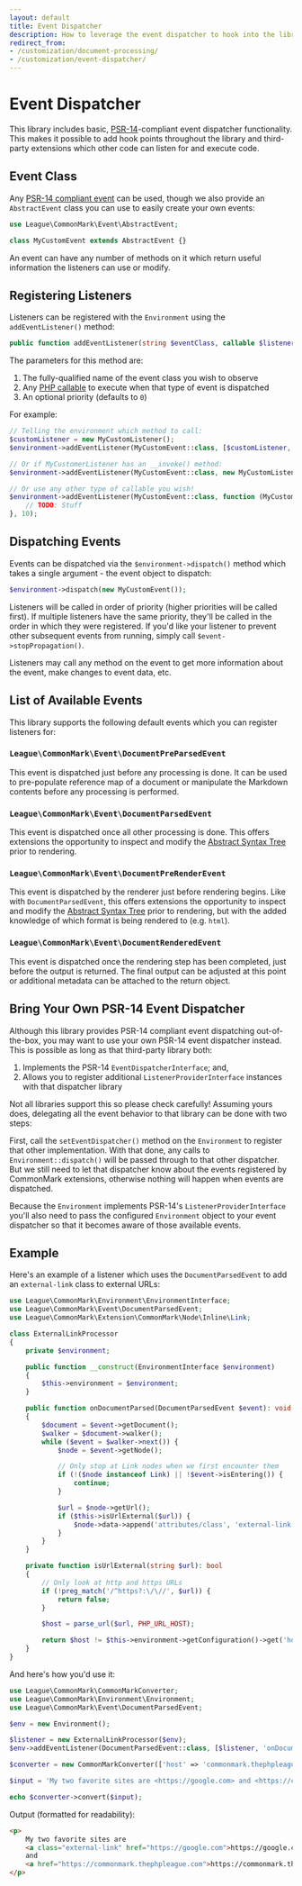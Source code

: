 ```yaml
---
layout: default
title: Event Dispatcher
description: How to leverage the event dispatcher to hook into the library
redirect_from:
- /customization/document-processing/
- /customization/event-dispatcher/
---
```


# Event Dispatcher

This library includes basic, [PSR-14](https://www.php-fig.org/psr/psr-14/)-compliant event dispatcher functionality.  This makes it possible to add hook points throughout the library and third-party extensions which other code can listen for and execute code.

## Event Class

Any [PSR-14 compliant event](https://www.php-fig.org/psr/psr-14/#events) can be used, though we also provide an `AbstractEvent` class you can use to easily create your own events:

```php
use League\CommonMark\Event\AbstractEvent;

class MyCustomEvent extends AbstractEvent {}
```

An event can have any number of methods on it which return useful information the listeners can use or modify.

## Registering Listeners

Listeners can be registered with the `Environment` using the `addEventListener()` method:

```php
public function addEventListener(string $eventClass, callable $listener, int $priority = 0)
```

The parameters for this method are:

1. The fully-qualified name of the event class you wish to observe
2. Any [PHP callable](https://www.php.net/manual/en/language.types.callable.php) to execute when that type of event is dispatched
3. An optional priority (defaults to `0`)

For example:

```php
// Telling the environment which method to call:
$customListener = new MyCustomListener();
$environment->addEventListener(MyCustomEvent::class, [$customListener, 'onDocumentParsed']);

// Or if MyCustomerListener has an __invoke() method:
$environment->addEventListener(MyCustomEvent::class, new MyCustomListener(), 10);

// Or use any other type of callable you wish!
$environment->addEventListener(MyCustomEvent::class, function (MyCustomEvent $event) {
    // TODO: Stuff
}, 10);
```

## Dispatching Events

Events can be dispatched via the `$environment->dispatch()` method which takes a single argument - the event object to dispatch:

```php
$environment->dispatch(new MyCustomEvent());
```

Listeners will be called in order of priority (higher priorities will be called first).  If multiple listeners have the same priority, they'll be called in the order in which they were registered.  If you'd like your listener to prevent other subsequent events from running, simply call `$event->stopPropagation()`.

Listeners may call any method on the event to get more information about the event, make changes to event data, etc.

## List of Available Events

This library supports the following default events which you can register listeners for:

### `League\CommonMark\Event\DocumentPreParsedEvent`

This event is dispatched just before any processing is done. It can be used to pre-populate reference map of a document or manipulate the Markdown contents before any processing is performed.

### `League\CommonMark\Event\DocumentParsedEvent`

This event is dispatched once all other processing is done.  This offers extensions the opportunity to inspect and modify the [Abstract Syntax Tree](/2.3/customization/abstract-syntax-tree/) prior to rendering.

### `League\CommonMark\Event\DocumentPreRenderEvent`

This event is dispatched by the renderer just before rendering begins.  Like with `DocumentParsedEvent`, this offers extensions the opportunity to inspect and modify the [Abstract Syntax Tree](/2.3/customization/abstract-syntax-tree/) prior to rendering, but with the added knowledge of which format is being rendered to (e.g. `html`).

### `League\CommonMark\Event\DocumentRenderedEvent`

This event is dispatched once the rendering step has been completed, just before the output is returned.  The final output can be adjusted at this point or additional metadata can be attached to the return object.

## Bring Your Own PSR-14 Event Dispatcher

Although this library provides PSR-14 compliant event dispatching out-of-the-box, you may want to use your own PSR-14 event dispatcher instead.  This is possible as long as that third-party library both:

 1. Implements the PSR-14 `EventDispatcherInterface`; and,
 2. Allows you to register additional `ListenerProviderInterface` instances with that dispatcher library

Not all libraries support this so please check carefully!  Assuming yours does, delegating all the event behavior to that library can be done with two steps:

First, call the `setEventDispatcher()` method on the `Environment` to register that other implementation.  With that done, any calls to `Environment::dispatch()` will be passed through to that other dispatcher.  But we still need to let that dispatcher know about the events registered by CommonMark extensions, otherwise nothing will happen when events are dispatched.

Because the `Environment` implements PSR-14's `ListenerProviderInterface` you'll also need to pass the configured `Environment` object to your event dispatcher so that it becomes aware of those available events.

## Example

Here's an example of a listener which uses the `DocumentParsedEvent` to add an `external-link` class to external URLs:

```php
use League\CommonMark\Environment\EnvironmentInterface;
use League\CommonMark\Event\DocumentParsedEvent;
use League\CommonMark\Extension\CommonMark\Node\Inline\Link;

class ExternalLinkProcessor
{
    private $environment;

    public function __construct(EnvironmentInterface $environment)
    {
        $this->environment = $environment;
    }

    public function onDocumentParsed(DocumentParsedEvent $event): void
    {
        $document = $event->getDocument();
        $walker = $document->walker();
        while ($event = $walker->next()) {
            $node = $event->getNode();

            // Only stop at Link nodes when we first encounter them
            if (!($node instanceof Link) || !$event->isEntering()) {
                continue;
            }

            $url = $node->getUrl();
            if ($this->isUrlExternal($url)) {
                $node->data->append('attributes/class', 'external-link');
            }
        }
    }

    private function isUrlExternal(string $url): bool
    {
        // Only look at http and https URLs
        if (!preg_match('/^https?:\/\//', $url)) {
            return false;
        }

        $host = parse_url($url, PHP_URL_HOST);

        return $host != $this->environment->getConfiguration()->get('host');
    }
}
```

And here's how you'd use it:

```php
use League\CommonMark\CommonMarkConverter;
use League\CommonMark\Environment\Environment;
use League\CommonMark\Event\DocumentParsedEvent;

$env = new Environment();

$listener = new ExternalLinkProcessor($env);
$env->addEventListener(DocumentParsedEvent::class, [$listener, 'onDocumentParsed']);

$converter = new CommonMarkConverter(['host' => 'commonmark.thephpleague.com'], $env);

$input = 'My two favorite sites are <https://google.com> and <https://commonmark.thephpleague.com>';

echo $converter->convert($input);
```

Output (formatted for readability):

```html
<p>
    My two favorite sites are
    <a class="external-link" href="https://google.com">https://google.com</a>
    and
    <a href="https://commonmark.thephpleague.com">https://commonmark.thephpleague.com</a>
</p>
```
